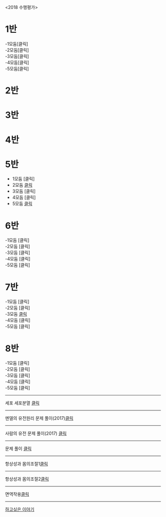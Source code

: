 
<2018 수행평가>  
# 1반
-1모둠[클릭]  
-2모둠[클릭]  
-3모둠[클릭]  
-4모둠[클릭]  
-5모둠[클릭]  

# 2반
# 3반
# 4반
# 5반  
- 1모둠 [클릭]  
- 2모둠 [클릭](https://youtu.be/Szu7-1cgXBY)
- 3모둠 [클릭]
- 4모둠 [클릭]
- 5모둠 [클릭](https://youtu.be/nc6RMNLGS8Q)    

# 6반      
-1모둠 [클릭]  
-2모둠 [클릭]  
-3모둠 [클릭]  
-4모둠 [클릭]  
-5모둠 [클릭]  

# 7반  
-1모둠 [클릭]   
-2모둠 [클릭]   
-3모둠 [클릭](https://youtu.be/YqdFg8tJH2M)   
-4모둠 [클릭]   
-5모둠 [클릭]     

# 8반  
-1모둠 [클릭]   
-2모둠 [클릭]   
-3모둠 [클릭]   
-4모둠 [클릭]   
-5모둠 [클릭]    

***  



세포 세포분열 [클릭](https://youtu.be/ag-y_Ix0eHw)    
***  
멘델의 유전원리 문제 풀이(2017)[클릭](https://youtu.be/N_FI_YIA5Yw)    
***  
사람의 유전 문제 풀이(2017) [클릭](https://youtu.be/UHtfhYY9v_o)      
***  
문제 풀이 [클릭](https://youtu.be/gt6QWPhgipM)  
***   

항상성과 몸의조절1[클릭](https://youtu.be/_iG46Am9IFM)   
***   
항상성과 몸의조절2[클릭](https://youtu.be/ycIynM7INOA)   
***

면역작용[클릭](https://youtu.be/_u_CtA4ppSM)   

***   

[하고싶은 이야기](http://padlet.com/dreamkii816/25)

